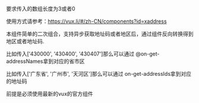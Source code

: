 要求传入的数组长度为3或者0

使用方式请参考：https://vux.li/#/zh-CN/components?id=xaddress

本组件简单的二次组合，支持异步获取地址码或者地区后，通过组件反向转换得到地区或者地址码.

比如传入['430000', '430400', '430407']那么可以通过 @on-get-addressNames拿到对应的省市区

比如传入['广东省', '广州市', '天河区']那么可以通过 on-get-addressIds拿到对应的地址码

前提是必须使用最新的vux的官方组件
